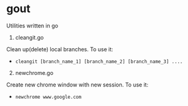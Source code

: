 # gout
Utilities written in go 

1. cleangit.go

Clean up(delete) local branches. To use it:
  - `cleangit [branch_name_1] [branch_name_2] [branch_name_3] ....`

2. newchrome.go

Create new chrome window with new session. To use it:
- `newchrome www.google.com`
